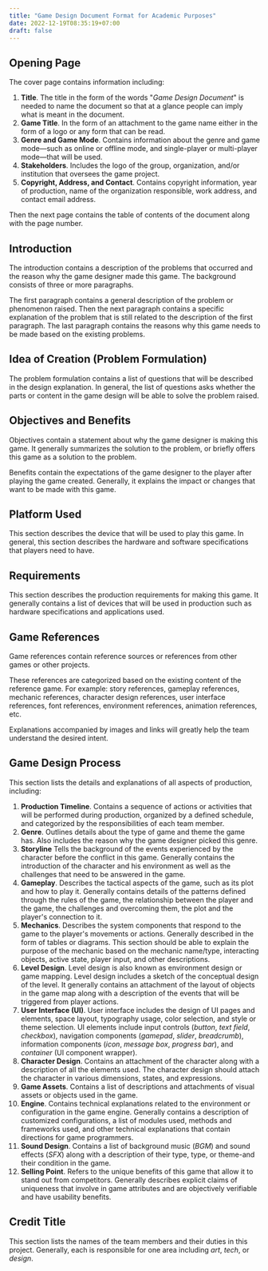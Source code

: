 ```yaml
---
title: "Game Design Document Format for Academic Purposes"
date: 2022-12-19T08:35:19+07:00
draft: false
---
```


## Opening Page

The cover page contains information including:

1. **Title**. The title in the form of the words "*Game Design Document*" is needed to name the document so that at a glance people can imply what is meant in the document.
1. **Game Title**. In the form of an attachment to the game name either in the form of a logo or any form that can be read.
1. **Genre and Game Mode**. Contains information about the genre and game mode—such as online or offline mode, and single-player or multi-player mode—that will be used.
1. **Stakeholders**. Includes the logo of the group, organization, and/or institution that oversees the game project.
1. **Copyright, Address, and Contact**. Contains copyright information, year of production, name of the organization responsible, work address, and contact email address.

Then the next page contains the table of contents of the document along with the page number.

## Introduction

The introduction contains a description of the problems that occurred and the reason why the game designer made this game. The background consists of three or more paragraphs. 

The first paragraph contains a general description of the problem or phenomenon raised. Then the next paragraph contains a specific explanation of the problem that is still related to the description of the first paragraph. The last paragraph contains the reasons why this game needs to be made based on the existing problems.

## Idea of Creation (Problem Formulation)

The problem formulation contains a list of questions that will be described in the design explanation. In general, the list of questions asks whether the parts or content in the game design will be able to solve the problem raised.

## Objectives and Benefits

Objectives contain a statement about why the game designer is making this game. It generally summarizes the solution to the problem, or briefly offers this game as a solution to the problem. 

Benefits contain the expectations of the game designer to the player after playing the game created. Generally, it explains the impact or changes that want to be made with this game.

## Platform Used

This section describes the device that will be used to play this game. In general, this section describes the hardware and software specifications that players need to have.

## Requirements

This section describes the production requirements for making this game. It generally contains a list of devices that will be used in production such as hardware specifications and applications used.

## Game References

Game references contain reference sources or references from other games or other projects. 

These references are categorized based on the existing content of the reference game. For example: story references, gameplay references, mechanic references, character design references, user interface references, font references, environment references, animation references, etc. 

Explanations accompanied by images and links will greatly help the team understand the desired intent.

## Game Design Process

This section lists the details and explanations of all aspects of production, including:

1. **Production Timeline**. Contains a sequence of actions or activities that will be performed during production, organized by a defined schedule, and categorized by the responsibilities of each team member.
1. **Genre**. Outlines details about the type of game and theme the game has. Also includes the reason why the game designer picked this genre.
1. **Storyline** Tells the background of the events experienced by the character before the conflict in this game. Generally contains the introduction of the character and his environment as well as the challenges that need to be answered in the game.
1. **Gameplay**. Describes the tactical aspects of the game, such as its plot and how to play it. Generally contains details of the patterns defined through the rules of the game, the relationship between the player and the game, the challenges and overcoming them, the plot and the player's connection to it.
1. **Mechanics**. Describes the system components that respond to the game to the player's movements or actions. Generally described in the form of tables or diagrams. This section should be able to explain the purpose of the mechanic based on the mechanic name/type, interacting objects, active state, player input, and other descriptions.
1. **Level Design**. Level design is also known as environment design or game mapping. Level design includes a sketch of the conceptual design of the level. It generally contains an attachment of the layout of objects in the game map along with a description of the events that will be triggered from player actions.
1. **User Interface (UI)**. User interface includes the design of UI pages and elements, space layout, typography usage, color selection, and style or theme selection. UI elements include input controls (*button*, *text field*, *checkbox*), navigation components (*gamepad*, *slider*, *breadcrumb*), information components (*icon*, *message box*, *progress bar*), and *container* (UI component wrapper).
1. **Character Design**. Contains an attachment of the character along with a description of all the elements used. The character design should attach the character in various dimensions, states, and expressions.
1. **Game Assets**. Contains a list of descriptions and attachments of visual assets or objects used in the game.
1. **Engine**. Contains technical explanations related to the environment or configuration in the game engine. Generally contains a description of customized configurations, a list of modules used, methods and frameworks used, and other technical explanations that contain directions for game programmers.
1. **Sound Design**. Contains a list of background music (*BGM*) and sound effects (*SFX*) along with a description of their type, type, or theme-and their condition in the game.
1. **Selling Point**. Refers to the unique benefits of this game that allow it to stand out from competitors. Generally describes explicit claims of uniqueness that involve in game attributes and are objectively verifiable and have usability benefits.

## Credit Title

This section lists the names of the team members and their duties in this project. Generally, each is responsible for one area including *art*, *tech*, or *design*.